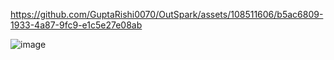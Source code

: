 
https://github.com/GuptaRishi0070/OutSpark/assets/108511606/b5ac6809-1933-4a87-9fc9-e1c5e27e08ab


![image](https://github.com/GuptaRishi0070/OutSpark/assets/108511606/db0ab26e-7fce-4631-ba70-cfa5ad420392)
